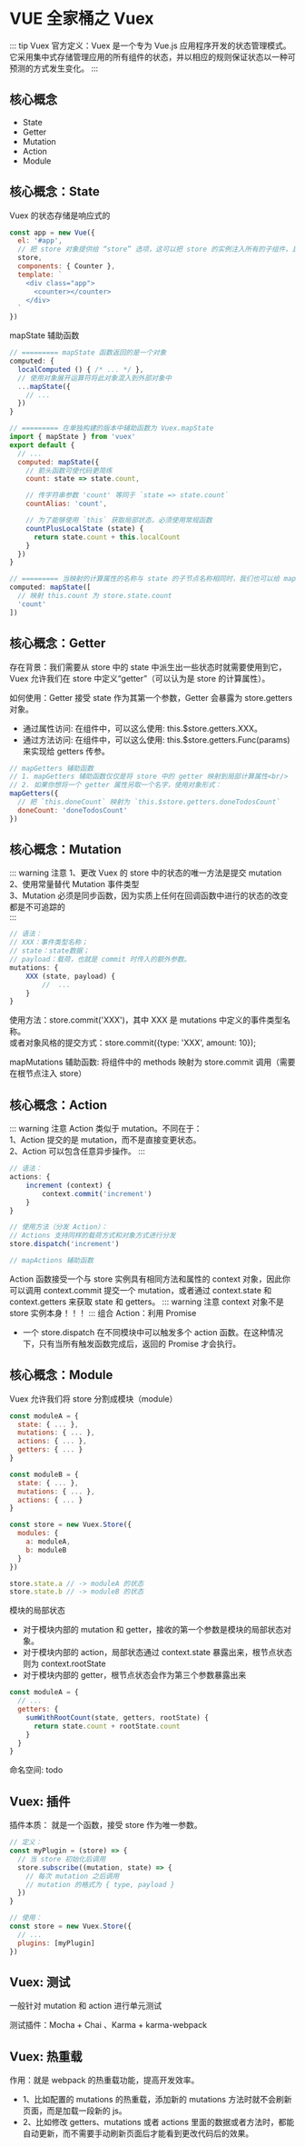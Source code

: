 # VUE 全家桶之 Vuex

::: tip Vuex
官方定义：Vuex 是一个专为 Vue.js 应用程序开发的状态管理模式。<br/>
它采用集中式存储管理应用的所有组件的状态，并以相应的规则保证状态以一种可预测的方式发生变化。
:::

## 核心概念

- State
- Getter
- Mutation
- Action
- Module

## 核心概念：State

Vuex 的状态存储是响应式的

```js
const app = new Vue({
  el: '#app',
  // 把 store 对象提供给 “store” 选项，这可以把 store 的实例注入所有的子组件，且子组件能通过 this.$store 访问到
  store,
  components: { Counter },
  template: `
    <div class="app">
      <counter></counter>
    </div>
  `
})
```

mapState 辅助函数

```js
// ========= mapState 函数返回的是一个对象
computed: {
  localComputed () { /* ... */ },
  // 使用对象展开运算符将此对象混入到外部对象中
  ...mapState({
    // ...
  })
}

// ========= 在单独构建的版本中辅助函数为 Vuex.mapState
import { mapState } from 'vuex'
export default {
  // ...
  computed: mapState({
    // 箭头函数可使代码更简练
    count: state => state.count,

    // 传字符串参数 'count' 等同于 `state => state.count`
    countAlias: 'count',

    // 为了能够使用 `this` 获取局部状态，必须使用常规函数
    countPlusLocalState (state) {
      return state.count + this.localCount
    }
  })
}

// ========= 当映射的计算属性的名称与 state 的子节点名称相同时，我们也可以给 mapState 传一个字符串数组
computed: mapState([
  // 映射 this.count 为 store.state.count
  'count'
])
```

## 核心概念：Getter

存在背景：我们需要从 store 中的 state 中派生出一些状态时就需要使用到它，Vuex 允许我们在 store 中定义“getter”（可以认为是 store 的计算属性）。

如何使用：Getter 接受 state 作为其第一个参数，Getter 会暴露为 store.getters 对象。

- 通过属性访问: 在组件中，可以这么使用: this.$store.getters.XXX。
- 通过方法访问: 在组件中，可以这么使用: this.$store.getters.Func(params)来实现给 getters 传参。

```js
// mapGetters 辅助函数
// 1. mapGetters 辅助函数仅仅是将 store 中的 getter 映射到局部计算属性<br/>
// 2. 如果你想将一个 getter 属性另取一个名字，使用对象形式：
mapGetters({
  // 把 `this.doneCount` 映射为 `this.$store.getters.doneTodosCount`
  doneCount: 'doneTodosCount'
})
```

## 核心概念：Mutation

::: warning 注意
1、更改 Vuex 的 store 中的状态的唯一方法是提交 mutation<br/>
2、使用常量替代 Mutation 事件类型<br/>
3、Mutation 必须是同步函数，因为实质上任何在回调函数中进行的状态的改变都是不可追踪的<br/>
:::

```js
// 语法：
// XXX：事件类型名称；
// state：state数据；
// payload：载荷，也就是 commit 时传入的额外参数。
mutations: {
    XXX (state, payload) {
        //  ...
    }
}
```

使用方法：store.commit('XXX')，其中 XXX 是 mutations 中定义的事件类型名称。<br/>
或者对象风格的提交方式：store.commit({type: 'XXX', amount: 10});

mapMutations 辅助函数: 将组件中的 methods 映射为 store.commit 调用（需要在根节点注入 store）

## 核心概念：Action

::: warning 注意
Action 类似于 mutation。不同在于：<br/>
1、Action 提交的是 mutation，而不是直接变更状态。<br/>
2、Action 可以包含任意异步操作。
:::

```js
// 语法：
actions: {
    increment (context) {
        context.commit('increment')
    }
}

// 使用方法（分发 Action）：
// Actions 支持同样的载荷方式和对象方式进行分发
store.dispatch('increment')

// mapActions 辅助函数
```

Action 函数接受一个与 store 实例具有相同方法和属性的 context 对象，因此你可以调用 context.commit 提交一个 mutation，或者通过 context.state 和 context.getters 来获取 state 和 getters。
::: warning 注意
context 对象不是 store 实例本身！！！
:::
组合 Action：利用 Promise

- 一个 store.dispatch 在不同模块中可以触发多个 action 函数。在这种情况下，只有当所有触发函数完成后，返回的 Promise 才会执行。

## 核心概念：Module

Vuex 允许我们将 store 分割成模块（module）

```js
const moduleA = {
  state: { ... },
  mutations: { ... },
  actions: { ... },
  getters: { ... }
}

const moduleB = {
  state: { ... },
  mutations: { ... },
  actions: { ... }
}

const store = new Vuex.Store({
  modules: {
    a: moduleA,
    b: moduleB
  }
})

store.state.a // -> moduleA 的状态
store.state.b // -> moduleB 的状态
```

模块的局部状态

- 对于模块内部的 mutation 和 getter，接收的第一个参数是模块的局部状态对象。
- 对于模块内部的 action，局部状态通过 context.state 暴露出来，根节点状态则为 context.rootState
- 对于模块内部的 getter，根节点状态会作为第三个参数暴露出来

```js
const moduleA = {
  // ...
  getters: {
    sumWithRootCount(state, getters, rootState) {
      return state.count + rootState.count
    }
  }
}
```

命名空间: todo

## Vuex: 插件

插件本质： 就是一个函数，接受 store 作为唯一参数。

```js
// 定义：
const myPlugin = (store) => {
  // 当 store 初始化后调用
  store.subscribe((mutation, state) => {
    // 每次 mutation 之后调用
    // mutation 的格式为 { type, payload }
  })
}

// 使用：
const store = new Vuex.Store({
  // ...
  plugins: [myPlugin]
})
```

## Vuex: 测试

一般针对 mutation 和 action 进行单元测试

测试插件：Mocha + Chai 、Karma + karma-webpack

## Vuex: 热重载

作用：就是 webpack 的热重载功能，提高开发效率。

- 1、比如配置的 mutations 的热重载，添加新的 mutations 方法时就不会刷新页面，而是加载一段新的 js。
- 2、比如修改 getters、mutations 或者 actions 里面的数据或者方法时，都能自动更新，而不需要手动刷新页面后才能看到更改代码后的效果。
